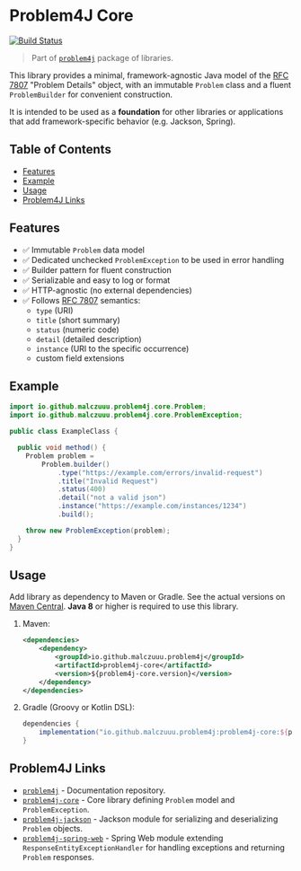 # Problem4J Core

[![Build Status](https://github.com/malczuuu/problem4j-core/actions/workflows/gradle-build.yml/badge.svg)](https://github.com/malczuuu/problem4j-core/actions/workflows/gradle-build.yml)

> Part of [`problem4j`][problem4j] package of libraries.

This library provides a minimal, framework-agnostic Java model of the [RFC 7807][rfc7807] "Problem Details" object, with
an immutable `Problem` class and a fluent `ProblemBuilder` for convenient construction.

It is intended to be used as a **foundation** for other libraries or applications that add framework-specific behavior
(e.g. Jackson, Spring).

## Table of Contents

- [Features](#features)
- [Example](#example)
- [Usage](#usage)
- [Problem4J Links](#problem4j-links)

## Features

- ✅ Immutable `Problem` data model
- ✅ Dedicated unchecked `ProblemException` to be used in error handling
- ✅ Builder pattern for fluent construction
- ✅ Serializable and easy to log or format
- ✅ HTTP-agnostic (no external dependencies)
- ✅ Follows [RFC 7807][rfc7807] semantics:
    - `type` (URI)
    - `title` (short summary)
    - `status` (numeric code)
    - `detail` (detailed description)
    - `instance` (URI to the specific occurrence)
    - custom field extensions

## Example

```java
import io.github.malczuuu.problem4j.core.Problem;
import io.github.malczuuu.problem4j.core.ProblemException;

public class ExampleClass {

  public void method() {
    Problem problem =
        Problem.builder()
            .type("https://example.com/errors/invalid-request")
            .title("Invalid Request")
            .status(400)
            .detail("not a valid json")
            .instance("https://example.com/instances/1234")
            .build();

    throw new ProblemException(problem);
  }
}
```

## Usage

Add library as dependency to Maven or Gradle. See the actual versions on [Maven Central][maven-central]. **Java 8** or
higher is required to use this library.

1. Maven:
   ```xml
   <dependencies>
       <dependency>
           <groupId>io.github.malczuuu.problem4j</groupId>
           <artifactId>problem4j-core</artifactId>
           <version>${problem4j-core.version}</version>
       </dependency>
   </dependencies>
   ```
2. Gradle (Groovy or Kotlin DSL):
   ```groovy
   dependencies {
       implementation("io.github.malczuuu.problem4j:problem4j-core:${problem4j-core.version}")
   }
    ```

## Problem4J Links

- [`problem4j`][problem4j] - Documentation repository.
- [`problem4j-core`][problem4j-core] - Core library defining `Problem` model and `ProblemException`.
- [`problem4j-jackson`][problem4j-jackson] - Jackson module for serializing and deserializing `Problem` objects.
- [`problem4j-spring-web`][problem4j-spring-web] - Spring Web module extending `ResponseEntityExceptionHandler` for
  handling exceptions and returning `Problem` responses.

[maven-central]: https://central.sonatype.com/artifact/io.github.malczuuu.problem4j/problem4j-core

[problem4j]: https://github.com/malczuuu/problem4j

[problem4j-core]: https://github.com/malczuuu/problem4j-core

[problem4j-jackson]: https://github.com/malczuuu/problem4j-jackson

[problem4j-spring-web]: https://github.com/malczuuu/problem4j-spring-web

[rfc7807]: https://datatracker.ietf.org/doc/html/rfc7807
